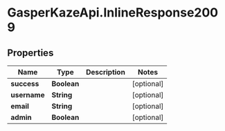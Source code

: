 # GasperKazeApi.InlineResponse2009

## Properties

Name | Type | Description | Notes
------------ | ------------- | ------------- | -------------
**success** | **Boolean** |  | [optional] 
**username** | **String** |  | [optional] 
**email** | **String** |  | [optional] 
**admin** | **Boolean** |  | [optional] 



